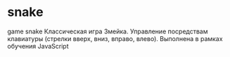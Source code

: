 # snake
game snake 
Классическая игра Змейка. Управление посредствам клавиатуры (стрелки вверх, вниз, вправо, влево).
Выполнена в рамках обучения JavaScript

